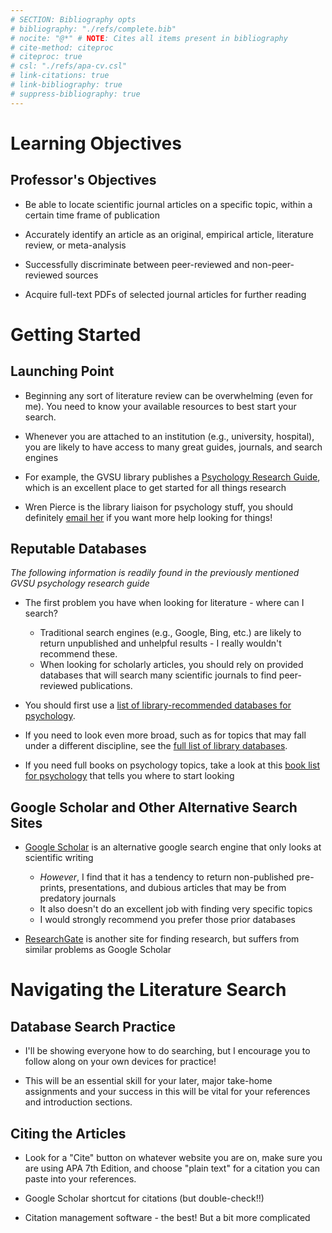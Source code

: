 ```yaml
---
# SECTION: Bibliography opts
# bibliography: "./refs/complete.bib"
# nocite: "@*" # NOTE: Cites all items present in bibliography
# cite-method: citeproc
# citeproc: true
# csl: "./refs/apa-cv.csl"
# link-citations: true
# link-bibliography: true
# suppress-bibliography: true
---
```





<!-- NOTE: If on Nix, run ./nix/build_env.R prior to rendering -->

# Learning Objectives

## Professor's Objectives

- Be able to locate scientific journal articles on a specific topic, within a
certain time frame of publication

- Accurately identify an article as an original, empirical article, literature
review, or meta-analysis

- Successfully discriminate between peer-reviewed and non-peer-reviewed sources

- Acquire full-text PDFs of selected journal articles for further reading

# Getting Started

## Launching Point

- Beginning any sort of literature review can be overwhelming (even for me). You
need to know your available resources to best start your search.

- Whenever you are attached to an institution (e.g., university, hospital), you
are likely to have access to many great guides, journals, and search engines

- For example, the GVSU library publishes a [Psychology Research
Guide](https://libguides.gvsu.edu/psych), which is an excellent place to get
started for all things research

- Wren Pierce is the library liaison for psychology stuff, you should definitely
[email her](mailto:piercel1@gvsu.edu) if you want more help looking for
things!

## Reputable Databases

*The following information is readily found in the previously mentioned GVSU
psychology research guide*

- The first problem you have when looking for literature - where can I search?
  - Traditional search engines (e.g., Google, Bing, etc.) are likely to return
  unpublished and unhelpful results - I really wouldn't recommend these.
  - When looking for scholarly articles, you should rely on provided databases
  that will search many scientific journals to find peer-reviewed publications.

- You should first use a [list of library-recommended
databases for psychology](https://libguides.gvsu.edu/c.php?g=108342&p=702876).

- If you need to look even more broad, such as for topics that may fall under a
different discipline, see the [full list of library
databases](https://libguides.gvsu.edu/az.php).

- If you need full books on psychology topics, take a look at this [book list
for psychology](https://libguides.gvsu.edu/c.php?g=108342&p=702937) that tells
you where to start looking

## Google Scholar and Other Alternative Search Sites

- [Google Scholar](https://scholar.google.com/) is an alternative google search
engine that only looks at scientific writing
  - *However*, I find that it has a tendency to return non-published pre-prints,
  presentations, and dubious articles that may be from predatory journals
  - It also doesn't do an excellent job with finding very specific topics
  - I would strongly recommend you prefer those prior databases

- [ResearchGate](https://www.researchgate.net/) is another site for finding
research, but suffers from similar problems as Google Scholar

# Navigating the Literature Search

## Database Search Practice

- I'll be showing everyone how to do searching, but I encourage you to follow
along on your own devices for practice!

- This will be an essential skill for your later, major take-home assignments
and your success in this will be vital for your references and introduction
sections.

## Citing the Articles

- Look for a "Cite" button on whatever website you are on, make sure you are
using APA 7th Edition, and choose "plain text" for a citation you can paste into
your references.

- Google Scholar shortcut for citations (but double-check!!)

- Citation management software - the best! But a bit more complicated
